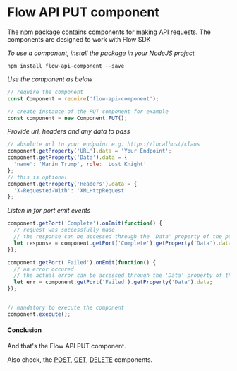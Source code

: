 # Flow API PUT component
The npm package contains components for making API requests. The components are designed to work with Flow SDK

*To use a component, install the package in your NodeJS project*

```
npm install flow-api-component --save
```

*Use the component as below*

```javascript
// require the component
const Component = require('flow-api-component');

// create instance of the PUT component for example
const component = new Component.PUT();
```

*Provide url, headers and any data to pass*

```javascript
// absolute url to your endpoint e.g. https://localhost/clans
component.getProperty('URL').data = 'Your Endpoint';
component.getProperty('Data').data = {
  'name': 'Marin Trump', role: 'Lost Knight'
};
// this is optional
component.getProperty('Headers').data = {
  'X-Requested-With': 'XMLHttpRequest'
};
```

*Listen in for port emit events*
```javascript
component.getPort('Complete').onEmit(function() {
  // request was successfully made
  // the response can be accessed through the 'Data' property of the port
  let response = component.getPort('Complete').getProperty('Data').data;
});

component.getPort('Failed').onEmit(function() {
  // an error occured
  // the actual error can be accessed through the 'Data' property of the port
  let err = component.getPort('Failed').getProperty('Data').data;
});


// mandatory to execute the component
component.execute();
```

#### Conclusion

And that's the Flow API PUT component.

Also check, the [POST](./post.md), [GET](./get.md), [DELETE](./delete.md)  components.
